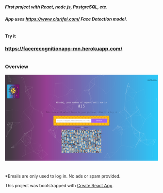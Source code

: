 
##### First project with React, node.js, PostgreSQL, etc.

##### App uses https://www.clarifai.com/ Face Detection model. 

#

#### Try it
### https://facerecognitionapp-mn.herokuapp.com/

#
### Overview
![Image of overwiev](https://raw.githubusercontent.com/mikolajnowak97/facerecognitionapp/master/_images/overview.png)
#
*Emails are only used to log in. No ads or spam provided.

This project was bootstrapped with [Create React App](https://github.com/facebook/create-react-app).


